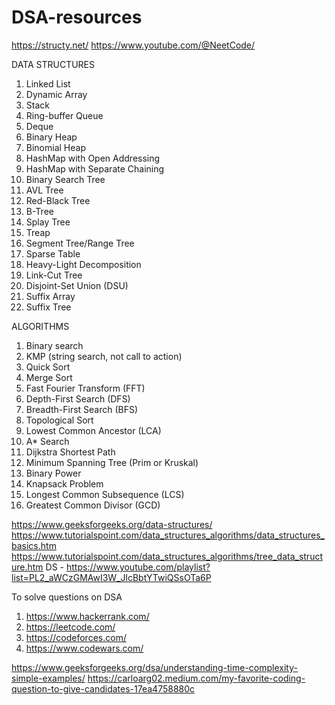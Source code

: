 # DSA-resources

https://structy.net/
https://www.youtube.com/@NeetCode/


DATA STRUCTURES
1. Linked List
2. Dynamic Array
3. Stack
4. Ring-buffer Queue
5. Deque
6. Binary Heap
7. Binomial Heap
8. HashMap with Open Addressing
9. HashMap with Separate Chaining
10. Binary Search Tree
11. AVL Tree
12. Red-Black Tree
13. B-Tree
14. Splay Tree
15. Treap
16. Segment Tree/Range Tree
17. Sparse Table
18. Heavy-Light Decomposition
19. Link-Cut Tree
20. Disjoint-Set Union (DSU)
21. Suffix Array
22. Suffix Tree


ALGORITHMS


1. Binary search
2. KMP (string search, not call to action)
3. Quick Sort
4. Merge Sort
5. Fast Fourier Transform (FFT)
6. Depth-First Search (DFS)
7. Breadth-First Search (BFS)
8. Topological Sort 
9. Lowest Common Ancestor (LCA)
10. A* Search
11. Dijkstra Shortest Path
12. Minimum Spanning Tree (Prim or Kruskal)
13. Binary Power
14. Knapsack Problem
15. Longest Common Subsequence (LCS)
16. Greatest Common Divisor (GCD)


https://www.geeksforgeeks.org/data-structures/ 
https://www.tutorialspoint.com/data_structures_algorithms/data_structures_basics.htm
https://www.tutorialspoint.com/data_structures_algorithms/tree_data_structure.htm
DS - https://www.youtube.com/playlist?list=PL2_aWCzGMAwI3W_JlcBbtYTwiQSsOTa6P

To solve questions on DSA
1. https://www.hackerrank.com/
2. https://leetcode.com/
3. https://codeforces.com/
4. https://www.codewars.com/

https://www.geeksforgeeks.org/dsa/understanding-time-complexity-simple-examples/
https://carloarg02.medium.com/my-favorite-coding-question-to-give-candidates-17ea4758880c

